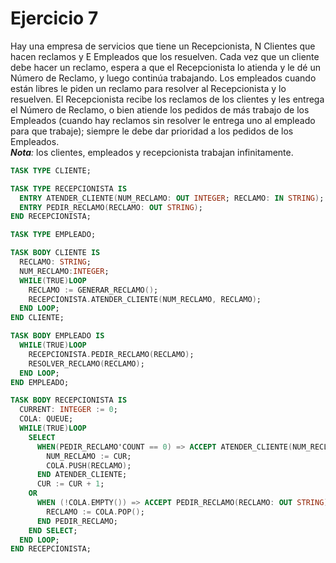 # Ejercicio 7

Hay una empresa de servicios que tiene un Recepcionista, N Clientes que hacen reclamos y E Empleados que los resuelven. Cada vez que un cliente debe hacer un reclamo, espera a que el Recepcionista lo atienda y le dé un Número de Reclamo, y luego continúa trabajando. Los empleados cuando están libres le piden un reclamo para resolver al Recepcionista y lo resuelven. El Recepcionista recibe los reclamos de los clientes y les entrega el Número de Reclamo, o bien atiende los pedidos de más trabajo de los Empleados (cuando hay reclamos sin resolver le entrega uno al empleado para que trabaje); siempre le debe dar prioridad a los pedidos de los Empleados.  
***Nota**:* los clientes, empleados y recepcionista trabajan infinitamente.

```ada
TASK TYPE CLIENTE;

TASK TYPE RECEPCIONISTA IS
  ENTRY ATENDER_CLIENTE(NUM_RECLAMO: OUT INTEGER; RECLAMO: IN STRING);
  ENTRY PEDIR_RECLAMO(RECLAMO: OUT STRING);
END RECEPCIONISTA;

TASK TYPE EMPLEADO;

TASK BODY CLIENTE IS
  RECLAMO: STRING;
  NUM_RECLAMO:INTEGER;
  WHILE(TRUE)LOOP
    RECLAMO := GENERAR_RECLAMO();
    RECEPCIONISTA.ATENDER_CLIENTE(NUM_RECLAMO, RECLAMO);
  END LOOP;
END CLIENTE;

TASK BODY EMPLEADO IS
  WHILE(TRUE)LOOP
    RECEPCIONISTA.PEDIR_RECLAMO(RECLAMO);
    RESOLVER_RECLAMO(RECLAMO);
  END LOOP;
END EMPLEADO;

TASK BODY RECEPCIONISTA IS
  CURRENT: INTEGER := 0;
  COLA: QUEUE;
  WHILE(TRUE)LOOP
    SELECT
      WHEN(PEDIR_RECLAMO'COUNT == 0) => ACCEPT ATENDER_CLIENTE(NUM_RECLAMO: OUT INTEGER; RECLAMO: IN STRING) IS
        NUM_RECLAMO := CUR;
        COLA.PUSH(RECLAMO);
      END ATENDER_CLIENTE;
      CUR := CUR + 1;
    OR
      WHEN (!COLA.EMPTY()) => ACCEPT PEDIR_RECLAMO(RECLAMO: OUT STRING) IS
        RECLAMO := COLA.POP();
      END PEDIR_RECLAMO;
    END SELECT;
  END LOOP;
END RECEPCIONISTA;
```
